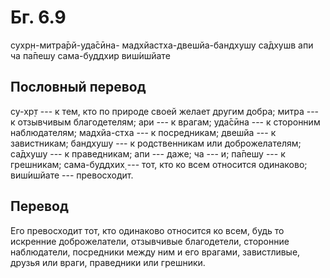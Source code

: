 # Бг. 6.9
сухр̣н-митра̄рй-уда̄сӣна-
мадхйастха-двешйа-бандхушу
са̄дхушв апи ча па̄пешу
сама-буддхир виш́ишйате
## Пословный перевод

су-хр̣т --- к тем, кто по природе своей желает другим добра; митра --- к
отзывчивым благодетелям; ари --- к врагам; уда̄сӣна --- к сторонним
наблюдателям; мадхйа-стха --- к посредникам; двешйа --- к завистникам;
бандхушу --- к родственникам или доброжелателям; са̄дхушу --- к
праведникам; апи --- даже; ча --- и; па̄пешу --- к грешникам;
сама-буддхих̣ --- тот, кто ко всем относится одинаково; виш́ишйате ---
превосходит.

## Перевод

Его превосходит тот, кто одинаково относится ко всем, будь то искренние
доброжелатели, отзывчивые благодетели, сторонние наблюдатели, посредники
между ним и его врагами, завистливые, друзья или враги, праведники или
грешники.
